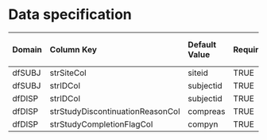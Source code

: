 # Data specification

|**Domain** |**Column Key**                   |**Default Value** |**Required?** |**Accept NA/Empty Values?** |**Require Unique Values?** |
|:----------|:--------------------------------|:-----------------|:-------------|:---------------------------|:--------------------------|
|dfSUBJ     |strSiteCol                       |siteid            |TRUE          |FALSE                       |FALSE                      |
|dfSUBJ     |strIDCol                         |subjectid         |TRUE          |FALSE                       |TRUE                       |
|dfDISP     |strIDCol                         |subjectid         |TRUE          |FALSE                       |FALSE                      |
|dfDISP     |strStudyDiscontinuationReasonCol |compreas          |TRUE          |TRUE                        |FALSE                      |
|dfDISP     |strStudyCompletionFlagCol        |compyn            |TRUE          |TRUE                        |FALSE                      |
